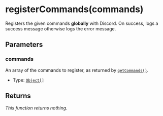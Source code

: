 # registerCommands(commands)

Registers the given commands **globally** with Discord. On success, logs a success message otherwise logs the error message.

## Parameters

### commands

An array of the commands to register, as returned by [`getCommands()`](get-commands).

* Type: [`Object[]`](https://developer.mozilla.org/en-US/docs/Web/JavaScript/Reference/Global_Objects/Object)

## Returns

_This function returns nothing._